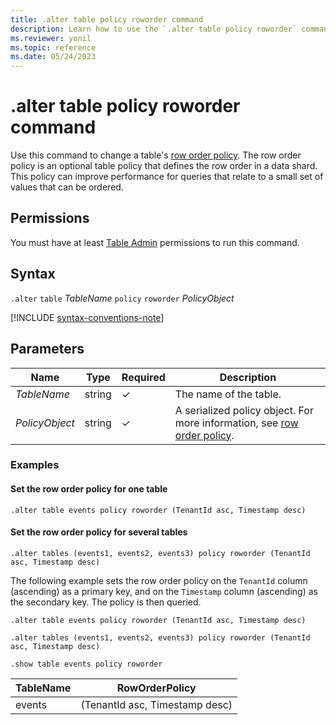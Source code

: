 ```yaml
---
title: .alter table policy roworder command
description: Learn how to use the `.alter table policy roworder` command to change a table's row order policy.
ms.reviewer: yonil
ms.topic: reference
ms.date: 05/24/2023
---
```

# .alter table policy roworder command

Use this command to change a table's [row order policy](roworderpolicy.md). The row order policy is an optional table policy that defines the row order in a data shard. This policy can improve performance for queries that relate to a small set of values that can be ordered.

## Permissions

You must have at least [Table Admin](access-control/role-based-access-control.md) permissions to run this command.

## Syntax

`.alter` `table` *TableName* `policy` `roworder` *PolicyObject*

[!INCLUDE [syntax-conventions-note](../../includes/syntax-conventions-note.md)]

## Parameters

| Name | Type | Required | Description |
|--|--|--|--|
| *TableName* | string | &check;| The name of the table.|
| *PolicyObject* |string | &check; | A serialized policy object. For more information, see [row order policy](roworderpolicy.md).|

### Examples

#### Set the row order policy for one table

```kusto
.alter table events policy roworder (TenantId asc, Timestamp desc)
```

#### Set the row order policy for several tables

```kusto
.alter tables (events1, events2, events3) policy roworder (TenantId asc, Timestamp desc)
```

The following example sets the row order policy on the `TenantId` column (ascending) as a primary key, and on the `Timestamp` column (ascending) as the secondary key. The policy is then queried.

```kusto
.alter table events policy roworder (TenantId asc, Timestamp desc)

.alter tables (events1, events2, events3) policy roworder (TenantId asc, Timestamp desc)

.show table events policy roworder 
```

|TableName|RowOrderPolicy|
|---|---|
|events|(TenantId asc, Timestamp desc)|
